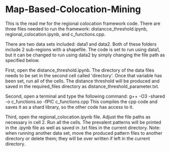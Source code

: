# Map-Based-Colocation-Mining
This is the read me for the regional colocation framework code.
There are three files needed to run the framework: distancce_threshold.ipynb, regional_colocation.ipynb, and c_functions.cpp.

There are two data sets included: data1 and data2.  Both of these folders include 2 sub-regions with a shapefile.  The code is set to run using data1, but it can be changed to run using data2 by simply changing the file path as specified below.

First, open the distance_threshold.ipynb.  The directory of the data files needs to be set in the second cell called 'directory'.  Once that variable has been set, run all of the cells.  The distance threshold will be produced and saved in the required_files directory as distance_threshold_parameter.txt.

Second, open a terminal and type the following command: g++ -O3 -shared -o c_functions.so -fPIC c_functions.cpp
This compiles the cpp code and saves it as a shard library, so the other code has access to it.

Third, open the regional_colocation.ipynb file.  Adjust the file paths as necessary in cell 2.  Run all the cells.  The prevalent patterns will be printed in the .ipynb file as well as saved in .txt files in the current directory.  Note: when running another data set, move the produced pattern files to another directory or delete them; they will be over written if left in the current directory.
